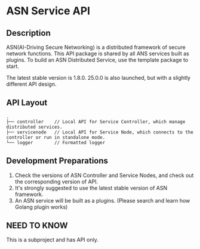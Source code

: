 # ASN Service API

## Description
ASN(AI-Driving Secure Networking) is a distributed framework of secure network functions.
This API package is shared by all ANS services built as plugins. To build an ASN Distributed Service, use the template package to start.


The latest stable version is 1.8.0. 25.0.0 is also launched, but with a slightly different API design.

## API Layout
    .
    ├── controller    // Local API for Service Controller, which manage distributed services.
    ├── servicenode   // Local API for Service Node, which connects to the controller or run in standalone mode.
    └── logger        // Formatted logger

## Development Preparations
1. Check the versions of ASN Controller and Service Nodes, and check out the corresponding version of API.
2. It's strongly suggested to use the latest stable version of ASN framework.
3. An ASN service will be built as a plugins. (Please search and learn how Golang plugin works)

## NEED TO KNOW
This is a subproject and has API only.
